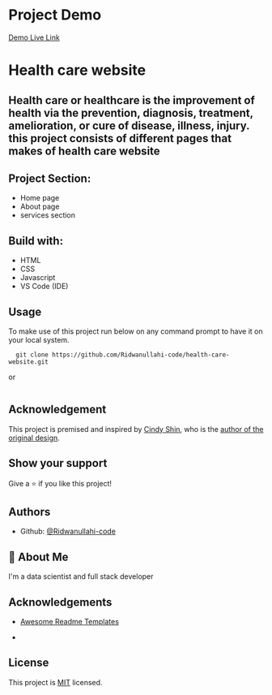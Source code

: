 # **Project Demo**

[Demo Live Link](https://ridwanullahi-code.github.io/health-care-website/)

# **Health care website** 
## Health care or healthcare is the improvement of health via the prevention, diagnosis, treatment, amelioration, or cure of disease, illness, injury.  this project consists of different pages that makes of health care website

## **Project Section:**

* Home page
* About page
* services  section

## **Build with:**

* HTML 
* CSS
* Javascript
* VS Code (IDE)

## **Usage**
To make use of this project run below on any command prompt to have it on your local system.

```
  git clone https://github.com/Ridwanullahi-code/health-care-website.git
```
or
```git@github.com:Ridwanullahi-code/health-care-website.git
```

## Acknowledgement 
 This project is premised and inspired by [Cindy Shin](https://www.behance.net/adagio07), who is the [author of the original design](https://www.behance.net/gallery/29845175/CC-Global-Summit-2015).
 
## **Show your support**

Give a ⭐️ if you like this project!

## Authors

- Github: [@Ridwanullahi-code](https://github.com/Ridwanullahi-code)


## 🚀 About Me
I'm a data scientist and full stack developer


## Acknowledgements

 - [Awesome Readme Templates](https://github.com/microverseinc/readme-template/blob/master/README.md#project-name)

 -  
 
## License

This project is [MIT](https://choosealicense.com/licenses/mit/) licensed.

